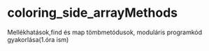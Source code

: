 # coloring_side_arrayMethods
Mellékhatások,find és map tömbmetódusok, moduláris programkód gyakorlása(1.óra ism)
